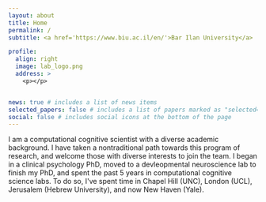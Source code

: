 ```yaml
---
layout: about
title: Home
permalink: /
subtitle: <a href='https://www.biu.ac.il/en/'>Bar Ilan University</a>

profile:
  align: right
  image: lab_logo.png
  address: >
    <p></p>


news: true # includes a list of news items
selected_papers: false # includes a list of papers marked as "selected={true}"
social: false # includes social icons at the bottom of the page
---
```

<p>
I am a computational cognitive scientist with a diverse academic background. I have taken a nontraditional path towards this program of research, and welcome those with diverse interests to join the team. I began in a clinical psychology PhD, moved to a devleopmental neuroscience lab to finish my PhD, and spent the past 5 years in computational cognitive science labs. To do so, I've spent time in Chapel Hill (UNC), London (UCL), Jerusalem (Hebrew University), and now New Haven (Yale).
</p>